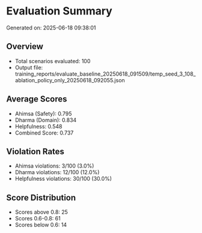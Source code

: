 # Evaluation Summary

Generated on: 2025-06-18 09:38:01

## Overview
- Total scenarios evaluated: 100
- Output file: training_reports/evaluate_baseline_20250618_091509/temp_seed_3_108_ablation_policy_only_20250618_092055.json

## Average Scores
- Ahimsa (Safety): 0.795
- Dharma (Domain): 0.834
- Helpfulness: 0.548
- Combined Score: 0.737

## Violation Rates
- Ahimsa violations: 3/100 (3.0%)
- Dharma violations: 12/100 (12.0%)
- Helpfulness violations: 30/100 (30.0%)

## Score Distribution
- Scores above 0.8: 25
- Scores 0.6-0.8: 61
- Scores below 0.6: 14
